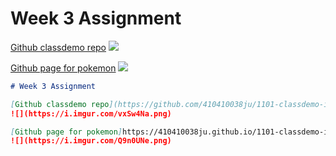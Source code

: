 # Week 3 Assignment

[Github classdemo repo](https://github.com/410410038ju/1101-classdemo-id)
![](https://i.imgur.com/vxSw4Na.png)

[Github page for pokemon](https://410410038ju.github.io/1101-classdemo-id/w02/pokemon.html)
![](https://i.imgur.com/Q9n0UNe.png)

```markdown
# Week 3 Assignment

[Github classdemo repo](https://github.com/410410038ju/1101-classdemo-id)
![](https://i.imgur.com/vxSw4Na.png)

[Github page for pokemon]https://410410038ju.github.io/1101-classdemo-id/w02/pokemon.html()
![](https://i.imgur.com/Q9n0UNe.png)
```
